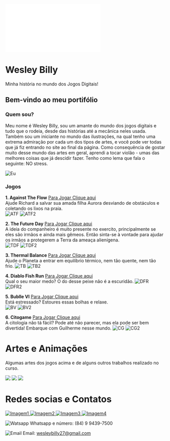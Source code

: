 <embed type="audio/mpeg" src="Fundo.mp3" volume="60" loop="true" autostart="true" />

# Wesley Billy

Minha história no mundo dos Jogos Digitais!

## Bem-vindo ao meu portifólio

### Quem sou?

Meu nome é Wesley Billy, sou um amante do mundo dos jogos digitais e tudo que o rodeia, desde das histórias até a mecânica neles usada. Também sou um iniciante no mundo das ilustrações, na qual tenho uma extrema admiração por cada um dos tipos de artes, e você pode ver todas que já fiz entrando no site ao final da página. Como consequência de gostar muito desse mundo das artes em geral, aprendi a tocar violão - umas das melhores coisas que já descidir fazer. Tenho como lema que fala o seguinte: NO stress.

![Eu](https://scontent.frec10-1.fna.fbcdn.net/v/t1.0-9/44399651_1252453331581038_1475345910698344448_n.jpg?_nc_cat=106&_nc_ht=scontent.frec10-1.fna&oh=a0a48ede6436ec53b259071773a3babe&oe=5CD6C521)


### Jogos
**1. Against The Flow** <a href="https://wesleybilly27.github.io/ATF/" target = "_blank" > Para Jogar Clique aqui </a>    
    Ajude Richard a salvar sua amada filha Aurora desviando de obstáculos e coletando os lixos na praia.  
    ![ATF](ATF.png) ![ATF2](ATF2.png) 
     
**2. The Future Day** <a href="https://wesleybilly27.github.io/TDF/" target = "_blank" > Para Jogar Clique aqui </a>  
    A ideia do companheiro é muito presente no exercito, principalmente se eles são irmãos e ainda mais gêmeos. Então sinta-se à vontade para ajudar os irmãos a protegerem a Terra da ameaça alienígena.  
    ![TDF](TDF.png)
    ![TDF2](TDF2.png)
    
**3. Thermal Balance** <a href="https://wesleybilly27.github.io/TB/" target = "_blank" > Para Jogar Clique aqui </a>  
    Ajude o Planeta a entrar em equilíbrio térmico, nem tão quente, nem tão frio.
    ![TB](TB.png)
    ![TB2](TB2.png)
    
**4. Diablo Fish Run** <a href="https://wesleybilly27.github.io/DFR/" target = "_blank" > Para Jogar Clique aqui </a>  
    Qual o seu maior medo? O do desse peixe não é a escuridão.
    ![DFR](DFR.png)  
    ![DFR2](DFR2.png)  
    
**5. Bublle VI** <a href="https://wesleybilly27.github.io/JogoDaVI/" target = "_blank" > Para Jogar Clique aqui </a>  
    Está estressado? Estoures essas bolhas e relaxe.  
    ![BV](BV.png)
    ![BV2](BV2.png)
    
**6. Citogame** <a href="https://wesleybilly27.github.io/CG/" target = "_blank" > Para Jogar Clique aqui </a>  
    A citologia não tá fácil? Pode até não parecer, mas ela pode ser bem divertida! Embarque com Guilherme nesse mundo.
    ![CG](citoimag.png)
    ![CG2](citoimag2.png)  
    
# Artes e Animações
Algumas artes dos jogos acima e de alguns outros trabalhos realizado no curso.  
    
<img src="versãoIndle.gif"> 
<img src="versãoCaminhada.gif"> 
<img src="versãoAtaque.gif">

# Redes socias e Contatos
<a href="https://www.facebook.com/wesley.billy.1"  target = "_blank" > ![Imagem1](Face.png) </a>
<a href="https://br.pinterest.com/wesleybilly27/"  target = "_blank" > ![Imagem2](Pint.png) </a>
<a href="https://www.instagram.com/wesleybilly27/?hl=pt-br"  target = "_blank" > ![Imagem3](Insta.png) </a>
<a href="https://wesleybilly27.wixsite.com/meusiteparadesenhos"  target = "_blank" > ![Imagem4](Eu.png) </a>

![Watsapp](wpp2.png) Whatsapp e número: (84) 9 9439-7500  

![Email](gmail2.png) Email: wesleybilly27@gmail.com
